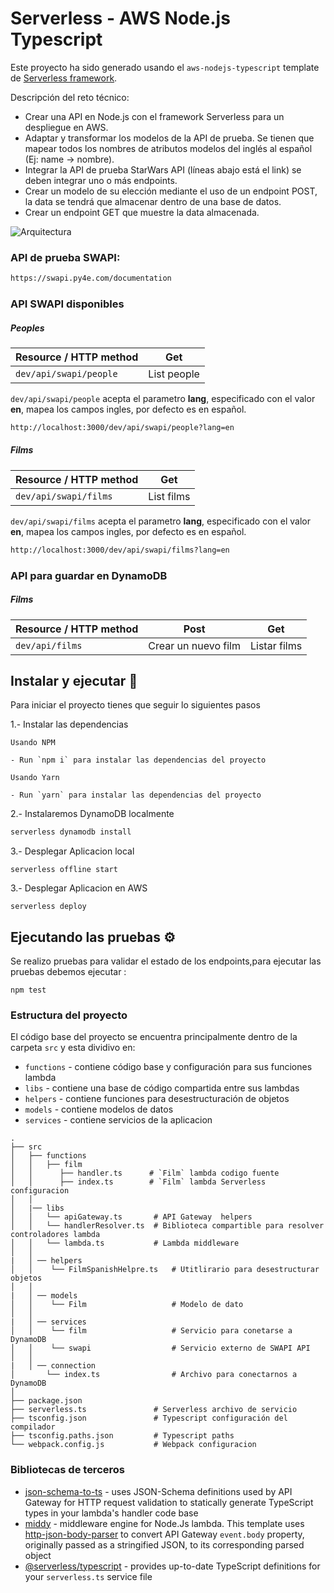 # Serverless - AWS Node.js Typescript

Este proyecto ha sido generado usando el `aws-nodejs-typescript` template de [Serverless framework](https://www.serverless.com/).

Descripción del reto técnico:

* Crear una API en Node.js con el framework Serverless para un despliegue en AWS.
* Adaptar y transformar los modelos de la API de prueba. Se tienen que mapear todos los nombres de atributos modelos del inglés al español (Ej: name -> nombre).
* Integrar la API de prueba StarWars API (líneas abajo está el link) se deben integrar uno o más endpoints.
* Crear un modelo de su elección mediante el uso de un endpoint POST, la data se tendrá que almacenar dentro de una base de datos.
* Crear un endpoint GET que muestre la data almacenada.

![Arquitectura](https://i.ibb.co/nbdHq5C/arquitectura.jpg)

### API de prueba SWAPI:
```bash
https://swapi.py4e.com/documentation
```

### API SWAPI disponibles

##### Peoples

| Resource / HTTP method | Get           | 
| ---------------------- | ------------- | 
| `dev/api/swapi/people` | List people    |        
`dev/api/swapi/people` acepta el parametro **lang**, especificado con el valor **en**, mapea los campos ingles, por defecto es en español.

```bash
http://localhost:3000/dev/api/swapi/people?lang=en
```

##### Films

| Resource / HTTP method | Get           | 
| ---------------------- | ------------- | 
| `dev/api/swapi/films` | List films    |        
`dev/api/swapi/films` acepta el parametro **lang**, especificado con el valor **en**, mapea los campos ingles, por defecto es en español.

```bash
http://localhost:3000/dev/api/swapi/films?lang=en
```

### API para guardar en DynamoDB

##### Films

| Resource / HTTP method | Post                 | Get         | 
| ---------------------- | ----------------     | ----------- | 
| `dev/api/films`        | Crear un nuevo film  | Listar films                



## Instalar y ejecutar 🚀

Para iniciar el proyecto tienes que seguir lo siguientes pasos

1.- Instalar las dependencias
```
Usando NPM

- Run `npm i` para instalar las dependencias del proyecto

Usando Yarn

- Run `yarn` para instalar las dependencias del proyecto

```
2.- Instalaremos DynamoDB localmente

```sql
serverless dynamodb install
```

3.- Desplegar Aplicacion local
```
serverless offline start
```

3.- Desplegar Aplicacion en AWS
```
serverless deploy
```

## Ejecutando las pruebas ⚙️

Se realizo pruebas para validar el estado de los endpoints,para ejecutar las pruebas debemos ejecutar :

```
npm test
```


### Estructura del proyecto

El código base del proyecto se encuentra principalmente dentro de la carpeta `src` y esta dividivo en:

- `functions` - contiene código base y configuración para sus funciones lambda
- `libs` - contiene una base de código compartida entre sus lambdas
- `helpers` - contiene funciones para desestructuración de  objetos
- `models` - contiene modelos de datos
- `services` - contiene servicios de la aplicacion

```
.
├── src
│   ├── functions              
│   │   ├── film
│   │      ├── handler.ts      # `Film` lambda codigo fuente
│   │      ├── index.ts        # `Film` lambda Serverless configuracion
│   │
│   |── libs                    
│   │   └── apiGateway.ts       # API Gateway  helpers
│   │   └── handlerResolver.ts  # Biblioteca compartible para resolver controladores lambda
│   │   └── lambda.ts           # Lambda middleware
│   │
|   │ ── helpers                    
│   │    └── FilmSpanishHelpre.ts   # Utitlirario para desestructurar objetos
│   │
|   │ ── models                  
│   │    └── Film                   # Modelo de dato
│   │
|   │ ── services                
│   │    └── film                   # Servicio para conetarse a DynamoDB
│   │    └── swapi                  # Servicio externo de SWAPI API   
│   │
|   │ ── connection                
│       └── index.ts                # Archivo para conectarnos a DynamoDB
│   
├── package.json
├── serverless.ts               # Serverless archivo de servicio
├── tsconfig.json               # Typescript configuración del compilador
├── tsconfig.paths.json         # Typescript paths
└── webpack.config.js           # Webpack configuracion
```

### Bibliotecas de terceros

- [json-schema-to-ts](https://github.com/ThomasAribart/json-schema-to-ts) - uses JSON-Schema definitions used by API Gateway for HTTP request validation to statically generate TypeScript types in your lambda's handler code base
- [middy](https://github.com/middyjs/middy) - middleware engine for Node.Js lambda. This template uses [http-json-body-parser](https://github.com/middyjs/middy/tree/master/packages/http-json-body-parser) to convert API Gateway `event.body` property, originally passed as a stringified JSON, to its corresponding parsed object
- [@serverless/typescript](https://github.com/serverless/typescript) - provides up-to-date TypeScript definitions for your `serverless.ts` service file
